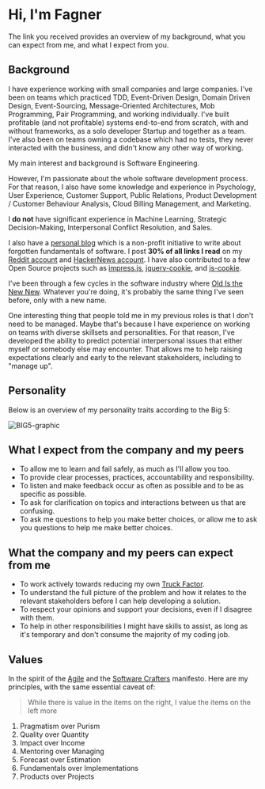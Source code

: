 # Hi, I'm Fagner

The link you received provides an overview of my background, what you can expect from me, and what I expect from you.

## Background

I have experience working with small companies and large companies. I've been on teams which practiced TDD, Event-Driven Design, Domain Driven Design, Event-Sourcing, Message-Oriented Architectures, Mob Programming, Pair Programming, and working individually. I've built profitable (and not profitable) systems end-to-end from scratch, with and without frameworks, as a solo developer Startup and together as a team. I've also been on teams owning a codebase which had no tests, they never interacted with the business, and didn't know any other way of working.

My main interest and background is Software Engineering.

However, I'm passionate about the whole software development process. For that reason, I also have some knowledge and experience in Psychology, User Experience, Customer Support, Public Relations, Product Development / Customer Behaviour Analysis, Cloud Billing Management, and Marketing.

I **do not** have significant experience in Machine Learning, Strategic Decision-Making, Interpersonal Conflict Resolution, and Sales.

I also have a [personal blog](https://fagnerbrack.com) which is a non-profit initiative to write about forgotten fundamentals of software. I post **30% of all links I read** on my [Reddit account](https://reddit.com/user/fagnerbrack) and [HackerNews account](https://news.ycombinator.com/submitted?id=fagnerbrack). I have also contributed to a few Open Source projects such as [impress.js](https://github.com/impress/impress.js), [jquery-cookie](https://github.com/carhartl), and [js-cookie](https://github.com/js-cookie/js-cookie).

I've been through a few cycles in the software industry where [Old Is the New New](https://www.youtube.com/watch?v=AbgsfeGvg3E). Whatever you're doing, it's probably the same thing I've seen before, only with a new name.

One interesting thing that people told me in my previous roles is that I don't need to be managed. Maybe that's because I have experience on working on teams with diverse skillsets and personalities. For that reason, I've developed the ability to predict potential interpersonal issues that either myself or somebody else may encounter. That allows me to help raising expectations clearly and early to the relevant stakeholders, including to "manage up".

## Personality

Below is an overview of my personality traits according to the Big 5:

![BIG5-graphic](https://user-images.githubusercontent.com/835857/156909180-899661ad-d5ce-426e-be22-c1c7fa0d6c05.png)

## What I expect from the company and my peers

* To allow me to learn and fail safely, as much as I'll allow you too.
* To provide clear processes, practices, accountability and responsibility.
* To listen and make feedback occur as often as possible and to be as specific as possible.
* To ask for clarification on topics and interactions between us that are confusing.
* To ask me questions to help you make better choices, or allow me to ask you questions to help me make better choices.

## What the company and my peers can expect from me

* To work actively towards reducing my own [Truck Factor](http://www.agileadvice.com/2005/05/15/agilemanagement/truck-factor/).
* To understand the full picture of the problem and how it relates to the relevant stakeholders before I can help developing a solution.
* To respect your opinions and support your decisions, even if I disagree with them.
* To help in other responsibilities I might have skills to assist, as long as it's temporary and don't consume the majority of my coding job.

## Values

In the spirit of the [Agile](https://agilemanifesto.org/) and the [Software Crafters](http://manifesto.softwarecraftsmanship.org/) manifesto. Here are my principles, with the same essential caveat of:

> While there is value in the items on the right, I value the items on the left more

1. Pragmatism over Purism
2. Quality over Quantity
3. Impact over Income
4. Mentoring over Managing
5. Forecast over Estimation
6. Fundamentals over Implementations
7. Products over Projects
